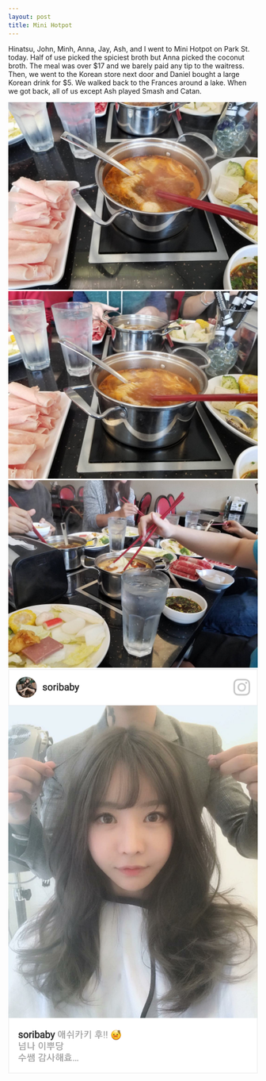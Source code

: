 ```yaml
---
layout: post
title: Mini Hotpot
---
```


Hinatsu, John, Minh, Anna, Jay, Ash, and I went to Mini Hotpot on Park St. today. Half of use picked the spiciest broth but Anna picked the coconut broth. The meal was over $17 and we barely paid any tip to the waitress. Then, we went to the Korean store next door and Daniel bought a large Korean drink for $5. We walked back to the Frances around a lake. When we got back, all of us except Ash played Smash and Catan.

![](/img/minihotpot1.jpg)
![](/img/minihotpot2.jpg)
![](/img/minihotpot3.jpg)
![](/img/soribaby.png)